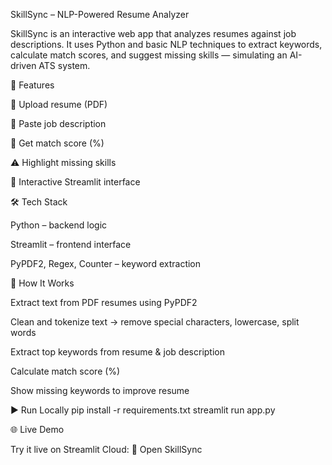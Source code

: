 SkillSync – NLP-Powered Resume Analyzer

SkillSync is an interactive web app that analyzes resumes against job descriptions.
It uses Python and basic NLP techniques to extract keywords, calculate match scores, and suggest missing skills — simulating an AI-driven ATS system.

📌 Features

📄 Upload resume (PDF)

📝 Paste job description

🚀 Get match score (%)

⚠️ Highlight missing skills

🎨 Interactive Streamlit interface

🛠️ Tech Stack

Python – backend logic

Streamlit – frontend interface

PyPDF2, Regex, Counter – keyword extraction

📌 How It Works

Extract text from PDF resumes using PyPDF2

Clean and tokenize text → remove special characters, lowercase, split words

Extract top keywords from resume & job description

Calculate match score (%)

Show missing keywords to improve resume

▶️ Run Locally
pip install -r requirements.txt
streamlit run app.py

🌐 Live Demo

Try it live on Streamlit Cloud:
🔗 Open SkillSync

